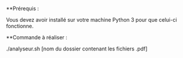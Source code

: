 **Prérequis :

Vous devez avoir installé sur votre machine Python 3 pour que celui-ci fonctionne.

**Commande à réaliser :

./analyseur.sh [nom du dossier contenant les fichiers .pdf]
